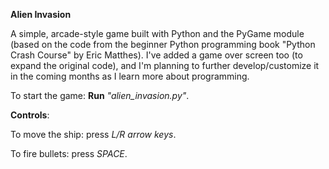 <b>Alien Invasion</b>

A simple, arcade-style game built with Python and the PyGame module (based on the code from the beginner Python programming book "Python Crash Course" by Eric Matthes). I've added a game over screen too (to expand the original code), and I'm planning to further develop/customize it in the coming months as I learn more about programming.

To start the game: <b>Run</b> <em>"alien_invasion.py"</em>.


<b>Controls</b>:

To move the ship: press <em>L/R arrow keys</em>.

To fire bullets: press <em>SPACE</em>. 

